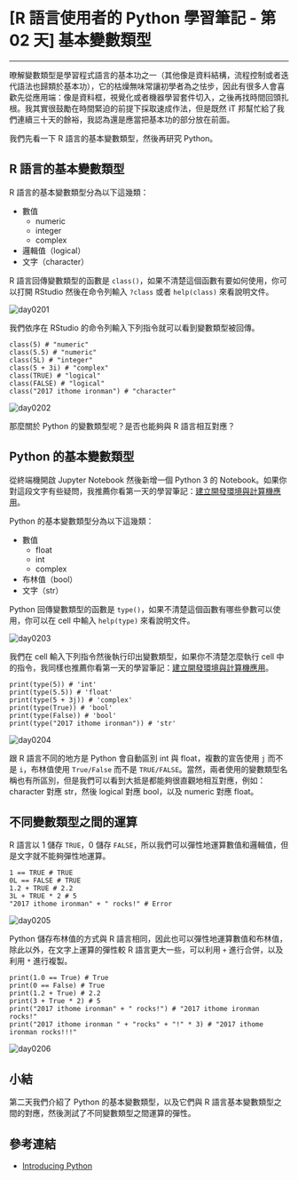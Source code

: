 # [R 語言使用者的 Python 學習筆記 - 第 02 天] 基本變數類型

---

暸解變數類型是學習程式語言的基本功之一（其他像是資料結構，流程控制或者迭代語法也歸類於基本功），它的枯燥無味常讓初學者為之怯步，因此有很多人會喜歡先從應用端：像是資料框，視覺化或者機器學習套件切入，之後再找時間回頭扎根。我其實很鼓勵在時間緊迫的前提下採取速成作法，但是既然 iT 邦幫忙給了我們連續三十天的餘裕，我認為還是應當把基本功的部分放在前面。

我們先看一下 R 語言的基本變數類型，然後再研究 Python。

## R 語言的基本變數類型

R 語言的基本變數類型分為以下這幾類：

- 數值
    - numeric
    - integer
    - complex
- 邏輯值（logical）
- 文字（character）

R 語言回傳變數類型的函數是 `class()`，如果不清楚這個函數有要如何使用，你可以打開 RStudio 然後在命令列輸入 `?class` 或者 `help(class)` 來看說明文件。

![day0201](https://storage.googleapis.com/2017_ithome_ironman/day0201.png)

我們依序在 RStudio 的命令列輸入下列指令就可以看到變數類型被回傳。 

```{r}
class(5) # "numeric"
class(5.5) # "numeric"
class(5L) # "integer"
class(5 + 3i) # "complex"
class(TRUE) # "logical"
class(FALSE) # "logical"
class("2017 ithome ironman") # "character"
```

![day0202](https://storage.googleapis.com/2017_ithome_ironman/day0202.png)

那麼關於 Python 的變數類型呢？是否也能夠與 R 語言相互對應？

## Python 的基本變數類型

從終端機開啟 Jupyter Notebook 然後新增一個 Python 3 的 Notebook。如果你對這段文字有些疑問，我推薦你看第一天的學習筆記：[建立開發環境與計算機應用](http://ithelp.ithome.com.tw/articles/10184561)。

Python 的基本變數類型分為以下這幾類：

- 數值
    - float
    - int
    - complex
- 布林值（bool）
- 文字（str）

Python 回傳變數類型的函數是 `type()`，如果不清楚這個函數有哪些參數可以使用，你可以在 cell 中輸入 `help(type)` 來看說明文件。

![day0203](https://storage.googleapis.com/2017_ithome_ironman/day0203.png)

我們在 cell 輸入下列指令然後執行印出變數類型，如果你不清楚怎麼執行 cell 中的指令，我同樣也推薦你看第一天的學習筆記：[建立開發環境與計算機應用](http://ithelp.ithome.com.tw/articles/10184561)。

```{python}
print(type(5)) # 'int'
print(type(5.5)) # 'float'
print(type(5 + 3j)) # 'complex'
print(type(True)) # 'bool'
print(type(False)) # 'bool'
print(type("2017 ithome ironman")) # 'str'
```

![day0204](https://storage.googleapis.com/2017_ithome_ironman/day0204.png)

跟 R 語言不同的地方是 Python 會自動區別 int 與 float，複數的宣告使用 `j` 而不是 `i`，布林值使用 `True/False` 而不是 `TRUE/FALSE`。當然，兩者使用的變數類型名稱也有所區別，但是我們可以看到大抵是都能夠很直觀地相互對應，例如：character 對應 str，然後 logical 對應 bool，以及 numeric 對應 float。

## 不同變數類型之間的運算

R 語言以 1 儲存 `TRUE`，0 儲存 `FALSE`，所以我們可以彈性地運算數值和邏輯值，但是文字就不能夠彈性地運算。

```{r}
1 == TRUE # TRUE
0L == FALSE # TRUE
1.2 + TRUE # 2.2
3L + TRUE * 2 # 5
"2017 ithome ironman" + " rocks!" # Error
```

![day0205](https://storage.googleapis.com/2017_ithome_ironman/day0205.png)

Python 儲存布林值的方式與 R 語言相同，因此也可以彈性地運算數值和布林值，除此以外，在文字上運算的彈性較 R 語言更大一些，可以利用 `+` 進行合併，以及利用 `*` 進行複製。

```{python}
print(1.0 == True) # True
print(0 == False) # True
print(1.2 + True) # 2.2
print(3 + True * 2) # 5
print("2017 ithome ironman" + " rocks!") # "2017 ithome ironman rocks!"
print("2017 ithome ironman " + "rocks" + "!" * 3) # "2017 ithome ironman rocks!!!"
```

![day0206](https://storage.googleapis.com/2017_ithome_ironman/day0206.png)

## 小結

第二天我們介紹了 Python 的基本變數類型，以及它們與 R 語言基本變數類型之間的對應，然後測試了不同變數類型之間運算的彈性。

## 參考連結

- [Introducing Python](http://shop.oreilly.com/product/0636920028659.do)